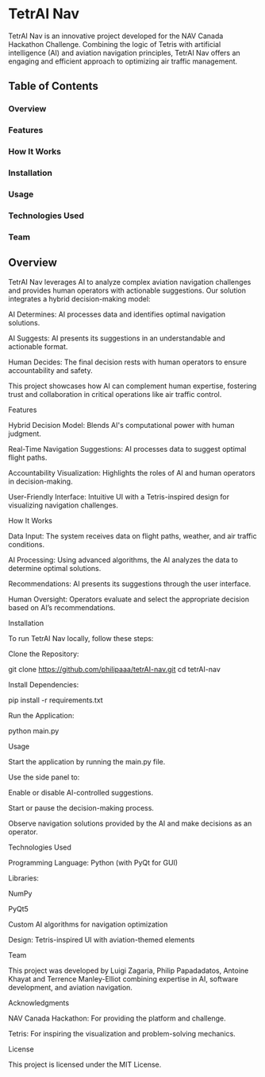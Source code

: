 <h1>TetrAI Nav</h1>



TetrAI Nav is an innovative project developed for the NAV Canada Hackathon Challenge. Combining the logic of Tetris with artificial intelligence (AI) and aviation navigation principles, TetrAI Nav offers an engaging and efficient approach to optimizing air traffic management.

<h2>Table of Contents</h2>

<h3>Overview</h3>

<h3>Features</h3>

<h3>How It Works</h3>

<h3>Installation</h3>

<h3>Usage</h3>

<h3>Technologies Used</h3>

<h3>Team</h3>

<h2>Overview</h2>

TetrAI Nav leverages AI to analyze complex aviation navigation challenges and provides human operators with actionable suggestions. Our solution integrates a hybrid decision-making model:

AI Determines: AI processes data and identifies optimal navigation solutions.

AI Suggests: AI presents its suggestions in an understandable and actionable format.

Human Decides: The final decision rests with human operators to ensure accountability and safety.

This project showcases how AI can complement human expertise, fostering trust and collaboration in critical operations like air traffic control.

Features

Hybrid Decision Model: Blends AI's computational power with human judgment.

Real-Time Navigation Suggestions: AI processes data to suggest optimal flight paths.

Accountability Visualization: Highlights the roles of AI and human operators in decision-making.

User-Friendly Interface: Intuitive UI with a Tetris-inspired design for visualizing navigation challenges.

How It Works

Data Input: The system receives data on flight paths, weather, and air traffic conditions.

AI Processing: Using advanced algorithms, the AI analyzes the data to determine optimal solutions.

Recommendations: AI presents its suggestions through the user interface.

Human Oversight: Operators evaluate and select the appropriate decision based on AI’s recommendations.

Installation

To run TetrAI Nav locally, follow these steps:

Clone the Repository:

git clone https://github.com/philipaaa/tetrAI-nav.git
cd tetrAI-nav

Install Dependencies:

pip install -r requirements.txt

Run the Application:

python main.py

Usage

Start the application by running the main.py file.

Use the side panel to:

Enable or disable AI-controlled suggestions.

Start or pause the decision-making process.

Observe navigation solutions provided by the AI and make decisions as an operator.

Technologies Used

Programming Language: Python (with PyQt for GUI)

Libraries:

NumPy

PyQt5

Custom AI algorithms for navigation optimization

Design: Tetris-inspired UI with aviation-themed elements

Team

This project was developed by Luigi Zagaria, Philip Papadadatos, Antoine Khayat and Terrence Manley-Elliot combining expertise in AI, software development, and aviation navigation.

Acknowledgments

NAV Canada Hackathon: For providing the platform and challenge.

Tetris: For inspiring the visualization and problem-solving mechanics.

License

This project is licensed under the MIT License.
